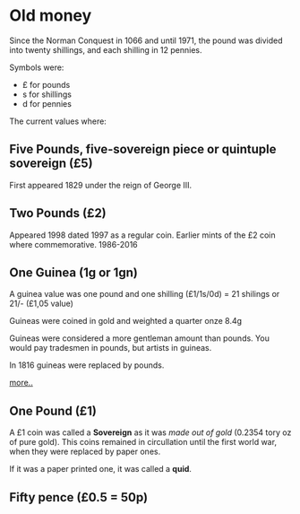 # Old money

Since the Norman Conquest in 1066 and until 1971, the pound was divided into twenty shillings, and each shilling in 12 pennies.

Symbols were:
- £ for pounds
- s for shillings
- d for pennies

The current values where:

## Five Pounds, five-sovereign piece or quintuple sovereign (£5)

First appeared 1829 under the reign of George III.

## Two Pounds (£2)
Appeared 1998 dated 1997 as a regular coin. Earlier mints of the £2 coin where commemorative. 1986-2016

## One Guinea (1g or 1gn)

A guinea value was one pound and one shilling (£1/1s/0d) = 21 shilings or 21/- (£1,05 value)

Guineas were coined in gold and weighted a quarter onze 8.4g

Guineas were considered a more gentleman amount than pounds. You would pay tradesmen in pounds, but artists in guineas.

In 1816 guineas were replaced by pounds.

[more..](https://en.wikipedia.org/wiki/Guinea_(coin))


## One Pound (£1)

A £1 coin was called a **Sovereign** as it was *made out of gold* (0.2354 tory oz of pure gold). This coins remained in circullation until the first world war, when they were replaced by paper ones.

If it was a paper printed one, it was called a **quid**.

## Fifty pence (£0.5 = 50p)